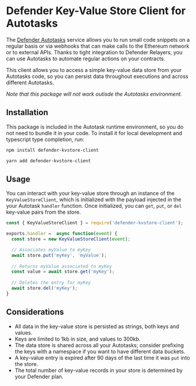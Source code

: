 # Defender Key-Value Store Client for Autotasks

The [Defender Autotasks](https://docs.openzeppelin.com/defender/autotasks) service allows you to run small code snippets on a regular basis or via webhooks that can make calls to the Ethereum network or to external APIs. Thanks to tight integration to Defender Relayers, you can use Autotasks to automate regular actions on your contracts.

This client allows you to access a simple key-value data store from your Autotasks code, so you can persist data throughout executions and across different Autotasks.

_Note that this package will not work outisde the Autotasks environment._

## Installation

This package is included in the Autotask runtime environment, so you do not need to bundle it in your code. To install it for local development and typescript type completion, run:

```bash
npm install defender-kvstore-client
```

```bash
yarn add defender-kvstore-client
```

## Usage

You can interact with your key-value store through an instance of the `KeyValueStoreClient`, which is initialized with the payload injected in the your Autotask `handler` function. Once initialized, you can `get`, `put`, or `del` key-value pairs from the store.

```js
const { KeyValueStoreClient } = require('defender-kvstore-client');

exports.handler =  async function(event) {
  const store = new KeyValueStoreClient(event);

  // Associates myValue to myKey
  await store.put('myKey', 'myValue');
  
  // Returns myValue associated to myKey
  const value = await store.get('myKey');
  
  // Deletes the entry for myKey
  await store.del('myKey');
}
```

## Considerations

- All data in the key-value store is persisted as strings, both keys and values. 
- Keys are limited to 1kb in size, and values to 300kb.
- The data store is shared across all your Autotasks; consider prefixing the keys with a namespace if you want to have different data buckets.
- A key-value entry is expired after 90 days of the last time it was `put` into the store.
- The total number of key-value records in your store is determined by your Defender plan.